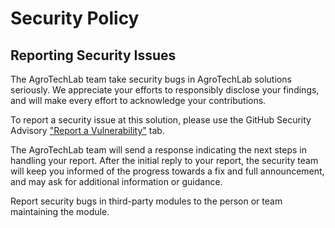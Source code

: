 # Security Policy

## Reporting Security Issues

The AgroTechLab team take security bugs in AgroTechLab solutions seriously. We appreciate your efforts to responsibly disclose your findings, and will make every effort to acknowledge your contributions.

To report a security issue at this solution, please use the GitHub Security Advisory ["Report a Vulnerability"](https://github.com/agrotechlab-ifsc/atl100_hw/security/advisories/new) tab.

The AgroTechLab team will send a response indicating the next steps in handling your report. After the initial reply to your report, the security team will keep you informed of the progress towards a fix and full announcement, and may ask for additional information or guidance.

Report security bugs in third-party modules to the person or team maintaining the module.
